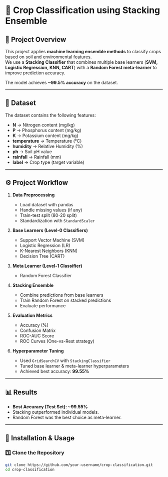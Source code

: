 # 🌱 Crop Classification using Stacking Ensemble

## 📌 Project Overview  
This project applies **machine learning ensemble methods** to classify crops based on soil and environmental features.  
We use a **Stacking Classifier** that combines multiple base learners (**SVM, Logistic Regression, KNN, CART**) with a **Random Forest meta-learner** to improve prediction accuracy.  

The model achieves **~99.5% accuracy** on the dataset.  

---

## 📂 Dataset  
The dataset contains the following features:  

- **N** → Nitrogen content (mg/kg)  
- **P** → Phosphorus content (mg/kg)  
- **K** → Potassium content (mg/kg)  
- **temperature** → Temperature (°C)  
- **humidity** → Relative Humidity (%)  
- **ph** → Soil pH value  
- **rainfall** → Rainfall (mm)  
- **label** → Crop type (target variable)  

---

## ⚙️ Project Workflow  

1. **Data Preprocessing**
   - Load dataset with pandas  
   - Handle missing values (if any)  
   - Train-test split (80-20 split)  
   - Standardization with `StandardScaler`  

2. **Base Learners (Level-0 Classifiers)**
   - Support Vector Machine (SVM)  
   - Logistic Regression (LR)  
   - K-Nearest Neighbors (KNN)  
   - Decision Tree (CART)  

3. **Meta Learner (Level-1 Classifier)**
   - Random Forest Classifier  

4. **Stacking Ensemble**
   - Combine predictions from base learners  
   - Train Random Forest on stacked predictions  
   - Evaluate performance  

5. **Evaluation Metrics**
   - Accuracy (%)  
   - Confusion Matrix  
   - ROC-AUC Score  
   - ROC Curves (One-vs-Rest strategy)  

6. **Hyperparameter Tuning**
   - Used `GridSearchCV` with `StackingClassifier`  
   - Tuned base learner & meta-learner hyperparameters  
   - Achieved best accuracy: **99.55%**  

---

## 📊 Results  

- **Best Accuracy (Test Set): ~99.55%**  
- Stacking outperformed individual models.  
- Random Forest was the best choice as meta-learner.  

---

## 📌 Installation & Usage  

### 1️⃣ Clone the Repository
```bash
git clone https://github.com/your-username/crop-classification.git
cd crop-classification
